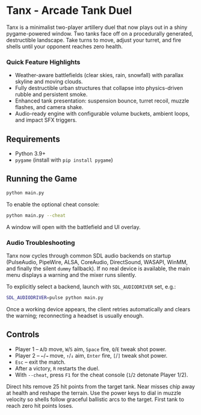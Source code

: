 # Tanx - Arcade Tank Duel

Tanx is a minimalist two-player artillery duel that now plays out in a shiny
pygame-powered window. Two tanks face off on a procedurally generated,
destructible landscape. Take turns to move, adjust your turret, and fire shells
until your opponent reaches zero health.

### Quick Feature Highlights

* Weather-aware battlefields (clear skies, rain, snowfall) with parallax skyline and moving clouds.
* Fully destructible urban structures that collapse into physics-driven rubble and persistent smoke.
* Enhanced tank presentation: suspension bounce, turret recoil, muzzle flashes, and camera shake.
* Audio-ready engine with configurable volume buckets, ambient loops, and impact SFX triggers.

## Requirements

* Python 3.9+
* `pygame` (install with `pip install pygame`)

## Running the Game

```bash
python main.py
```

To enable the optional cheat console:

```bash
python main.py --cheat
```

A window will open with the battlefield and UI overlay.

### Audio Troubleshooting

Tanx now cycles through common SDL audio backends on startup (PulseAudio, PipeWire, ALSA, CoreAudio, DirectSound, WASAPI, WinMM, and finally the silent `dummy` fallback). If no real device is available, the main menu displays a warning and the mixer runs silently.

To explicitly select a backend, launch with `SDL_AUDIODRIVER` set, e.g.:

```bash
SDL_AUDIODRIVER=pulse python main.py
```

Once a working device appears, the client retries automatically and clears the warning; reconnecting a headset is usually enough.

## Controls

* Player 1 – `A`/`D` move, `W`/`S` aim, `Space` fire, `Q`/`E` tweak shot power.
* Player 2 – `←`/`→` move, `↑`/`↓` aim, `Enter` fire, `[`/`]` tweak shot power.
* `Esc` – exit the match.
* After a victory, `R` restarts the duel.
* With `--cheat`, press `F1` for the cheat console (`1`/`2` detonate Player 1/2).

Direct hits remove 25 hit points from the target tank. Near misses chip away at
health and reshape the terrain. Use the power keys to dial in muzzle velocity so
shells follow graceful ballistic arcs to the target. First tank to reach zero
hit points loses.
